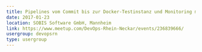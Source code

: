 ```yaml
---
title: Pipelines vom Commit bis zur Docker-Testinstanz und Monitoring mit Prometheus
date: 2017-01-23
location: SOBIS Software GmbH, Mannheim
link: https://www.meetup.com/DevOps-Rhein-Neckar/events/236839666/
usergroup: devopsrn
type: usergroup
---
```

